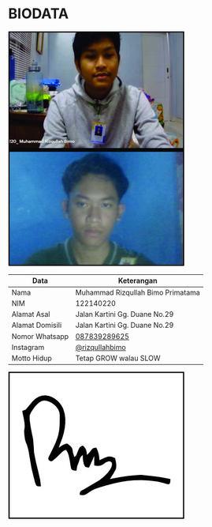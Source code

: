# BIODATA

![Foto](220_foto.jpg)

| Data            | Keterangan |
| --------------- | ------------- |
| Nama            | Muhammad Rizqullah Bimo Primatama |
| NIM             | 122140220 |
| Alamat Asal     | Jalan Kartini Gg. Duane No.29 |
| Alamat Domisili | Jalan Kartini Gg. Duane No.29 |
| Nomor Whatsapp  | [087839289625](https://wa.me/+6287839289625) |
| Instagram       | [@rizqullahbimo](https://instagram.com/rizqullahbimo) |
| Motto Hidup     | Tetap GROW walau SLOW |

![TTD](220_ttd.jpg)

